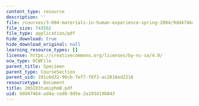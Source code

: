 ```yaml
---
content_type: resource
description: ''
file: /courses/3-094-materials-in-human-experience-spring-2004/9dd47464ad4aced09d5e2a193419b043_20SI03tumiphmB.pdf
file_size: 743562
file_type: application/pdf
hide_download: true
hide_download_original: null
learning_resource_types: []
license: https://creativecommons.org/licenses/by-nc-sa/4.0/
ocw_type: OCWFile
parent_title: Specimen
parent_type: CourseSection
parent_uid: 101c6d32-96cb-7ef7-f8f2-ac2616ed2216
resourcetype: Document
title: 20SI03tumiphmB.pdf
uid: 9dd47464-ad4a-ced0-9d5e-2a193419b043
---
```

